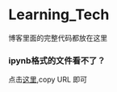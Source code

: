 # Learning_Tech
博客里面的完整代码都放在这里

### ipynb格式的文件看不了？

点击[这里](https://nbviewer.jupyter.org/),copy URL 即可